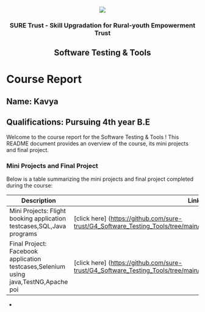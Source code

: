 <!-- PROJECT LOGO -->
<br />

<div align="center">
   <img src='https://user-images.githubusercontent.com/73131499/166115643-d3187f47-d38f-41b2-ae42-5ecbbc60de14.png' />


<h3 align="center">SURE Trust - Skill Upgradation for Rural-youth Empowerment Trust</h3>
  <h2> Software Testing & Tools </h2>
</div>

# Course Report

## Name: Kavya

## Qualifications: Pursuing 4th year B.E

Welcome to the course report for the Software Testing & Tools ! This README document provides an overview of the course, its mini projects and final project.

### Mini Projects and Final Project

Below is a table summarizing the mini projects and final project completed during the course:

| Description                               | Link                                    |
|-------------------------------------------|-----------------------------------------|
| Mini Projects: Flight booking application testcases,SQL,Java programs     | [click here] (https://github.com/sure-trust/G4_Software_Testing_Tools/tree/main/Mini%20Projects/Kavya)                        |
| Final Project: Facebook application testcases,Selenium using java,TestNG,Apache poi     | [click here] (https://github.com/sure-trust/G4_Software_Testing_Tools/tree/main/Final%20Capstone%20Projects/Kavya)                         |
+